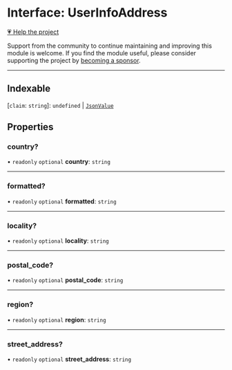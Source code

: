 # Interface: UserInfoAddress

[💗 Help the project](https://github.com/sponsors/panva)

Support from the community to continue maintaining and improving this module is welcome. If you find the module useful, please consider supporting the project by [becoming a sponsor](https://github.com/sponsors/panva).

***

## Indexable

 \[`claim`: `string`\]: `undefined` \| [`JsonValue`](../type-aliases/JsonValue.md)

## Properties

### country?

• `readonly` `optional` **country**: `string`

***

### formatted?

• `readonly` `optional` **formatted**: `string`

***

### locality?

• `readonly` `optional` **locality**: `string`

***

### postal\_code?

• `readonly` `optional` **postal\_code**: `string`

***

### region?

• `readonly` `optional` **region**: `string`

***

### street\_address?

• `readonly` `optional` **street\_address**: `string`

